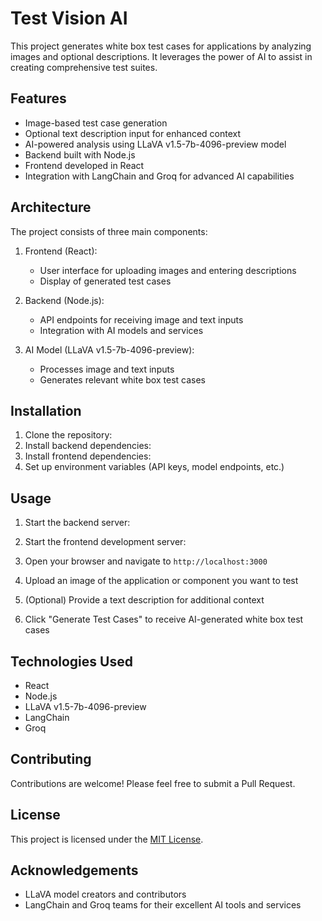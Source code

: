# Test Vision AI

This project generates white box test cases for applications by analyzing images and optional descriptions. It leverages the power of AI to assist in creating comprehensive test suites.

## Features

- Image-based test case generation
- Optional text description input for enhanced context
- AI-powered analysis using LLaVA v1.5-7b-4096-preview model
- Backend built with Node.js
- Frontend developed in React
- Integration with LangChain and Groq for advanced AI capabilities

## Architecture

The project consists of three main components:

1. Frontend (React):
   - User interface for uploading images and entering descriptions
   - Display of generated test cases

2. Backend (Node.js):
   - API endpoints for receiving image and text inputs
   - Integration with AI models and services

3. AI Model (LLaVA v1.5-7b-4096-preview):
   - Processes image and text inputs
   - Generates relevant white box test cases
## Installation

1. Clone the repository:
2.  Install backend dependencies:
3.  Install frontend dependencies:
4.  Set up environment variables (API keys, model endpoints, etc.)
   
## Usage

1. Start the backend server:
2. Start the frontend development server:
3. Open your browser and navigate to `http://localhost:3000`

4. Upload an image of the application or component you want to test

5. (Optional) Provide a text description for additional context

6. Click "Generate Test Cases" to receive AI-generated white box test cases

## Technologies Used

- React
- Node.js
- LLaVA v1.5-7b-4096-preview
- LangChain
- Groq

## Contributing

Contributions are welcome! Please feel free to submit a Pull Request.

## License

This project is licensed under the [MIT License](LICENSE).

## Acknowledgements

- LLaVA model creators and contributors
- LangChain and Groq teams for their excellent AI tools and services
